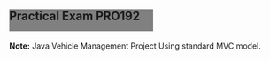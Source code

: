 
<h2 style="width: 260px;
  height: 40px;
  background-color: grey;
  animation-name: example;
  animation-duration: 4s; 
  @keyframes example {
  from {background-color: grey;}
  to {background-color: yellow;}
  }  ">Practical Exam PRO192</h2>

<p><b>Note:</b> Java Vehicle Management Project Using standard MVC model.</p>





